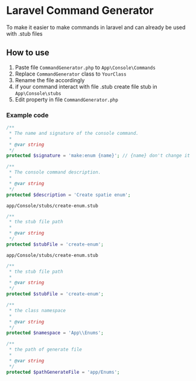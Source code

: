 # Laravel Command Generator
To make it easier to make commands in laravel and can already be used with .stub files

## How to use
1. Paste file `CommandGenerator.php` to `App\Console\Commands`
2. Replace `CommandGenerator` class to `YourClass`
3. Rename the file accordingly
4. if your command interact with file .stub create file stub in `App\Console\stubs`
5. Edit property in file `CommandGenerator.php`

### Example code
```php
/**
 * The name and signature of the console command.
 *
 * @var string
 */
protected $signature = 'make:enum {name}'; // {name} don't change it
```

```php
/**
 * The console command description.
 *
 * @var string
 */
protected $description = 'Create spatie enum';
```

`app/Console/stubs/create-enum.stub`
```php
/**
 * the stub file path
 * 
 * @var string
 */
protected $stubFile = 'create-enum';
```

`app/Console/stubs/create-enum.stub`

```php
/**
 * the stub file path
 * 
 * @var string
 */
protected $stubFile = 'create-enum';
```

```php
/**
 * the class namespace
 * 
 * @var string
 */
protected $namespace = 'App\\Enums';
```

```php
/**
 * the path of generate file
 * 
 * @var string
 */
protected $pathGenerateFile = 'app/Enums';
```
